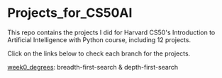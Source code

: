 # Projects_for_CS50AI  
This repo contains the projects I did for Harvard CS50's Introduction to Artificial Intelligence with Python course, including 12 projects.   
  
Click on the links below to check each branch for the projects.  
  
[week0_degrees](https://github.com/KingJJ676/Projects_for_CS50AI/tree/week0_degrees): breadth-first-search & depth-first-search  
